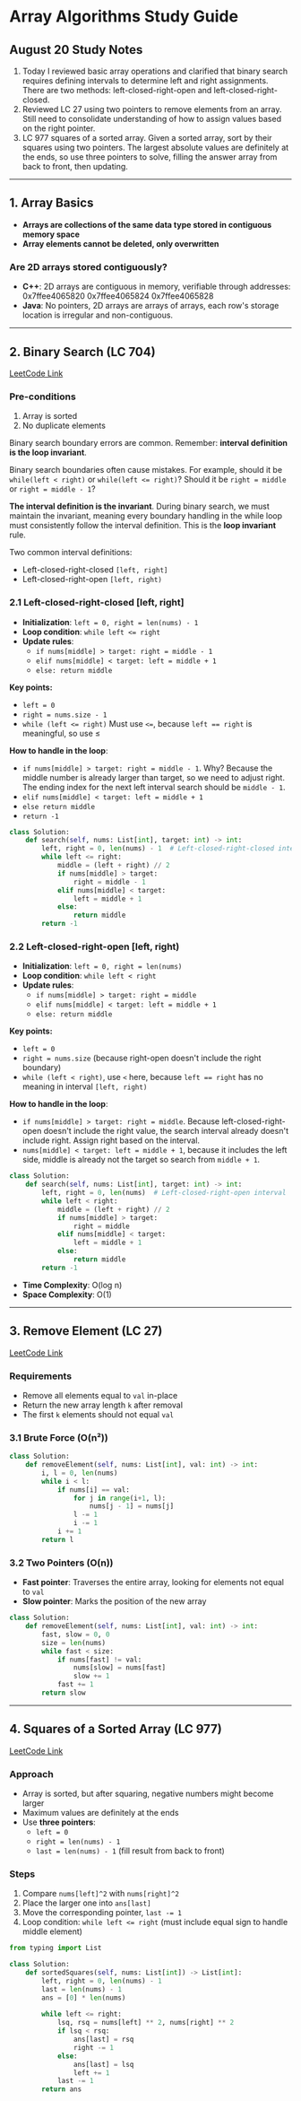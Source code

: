 # Array Algorithms Study Guide

## August 20 Study Notes

1. Today I reviewed basic array operations and clarified that binary search requires defining intervals to determine left and right assignments. There are two methods: left-closed-right-open and left-closed-right-closed.
2. Reviewed LC 27 using two pointers to remove elements from an array. Still need to consolidate understanding of how to assign values based on the right pointer.
3. LC 977 squares of a sorted array. Given a sorted array, sort by their squares using two pointers. The largest absolute values are definitely at the ends, so use three pointers to solve, filling the answer array from back to front, then updating.

---

## 1. Array Basics

- **Arrays are collections of the same data type stored in contiguous memory space**
- **Array elements cannot be deleted, only overwritten**

### Are 2D arrays stored contiguously?

- **C++**: 2D arrays are contiguous in memory, verifiable through addresses: 0x7ffee4065820 0x7ffee4065824 0x7ffee4065828
- **Java**: No pointers, 2D arrays are arrays of arrays, each row's storage location is irregular and non-contiguous.

---

## 2. Binary Search (LC 704)

[LeetCode Link](https://leetcode.com/problems/binary-search/)

### Pre-conditions

1. Array is sorted
2. No duplicate elements

Binary search boundary errors are common. Remember: **interval definition is the loop invariant**.

Binary search boundaries often cause mistakes. For example, should it be `while(left < right)` or `while(left <= right)`? Should it be `right = middle` or `right = middle - 1`?

**The interval definition is the invariant**. During binary search, we must maintain the invariant, meaning every boundary handling in the while loop must consistently follow the interval definition. This is the **loop invariant** rule.

Two common interval definitions:
- Left-closed-right-closed `[left, right]`
- Left-closed-right-open `[left, right)`

### 2.1 Left-closed-right-closed [left, right]

- **Initialization**: `left = 0, right = len(nums) - 1`
- **Loop condition**: `while left <= right`
- **Update rules**:
  - `if nums[middle] > target: right = middle - 1`
  - `elif nums[middle] < target: left = middle + 1`
  - `else: return middle`

**Key points:**
- `left = 0`
- `right = nums.size - 1`
- `while (left <= right)` Must use `<=`, because `left == right` is meaningful, so use ≤

**How to handle in the loop**: 
- `if nums[middle] > target: right = middle - 1`. Why? Because the middle number is already larger than target, so we need to adjust right. The ending index for the next left interval search should be `middle - 1`.
- `elif nums[middle] < target: left = middle + 1`
- `else return middle`
- `return -1`

```python
class Solution:
    def search(self, nums: List[int], target: int) -> int:
        left, right = 0, len(nums) - 1  # Left-closed-right-closed interval
        while left <= right:
            middle = (left + right) // 2
            if nums[middle] > target:
                right = middle - 1
            elif nums[middle] < target:
                left = middle + 1
            else:
                return middle
        return -1
```

### 2.2 Left-closed-right-open [left, right)

- **Initialization**: `left = 0, right = len(nums)`
- **Loop condition**: `while left < right`
- **Update rules**:
  - `if nums[middle] > target: right = middle`
  - `elif nums[middle] < target: left = middle + 1`
  - `else: return middle`

**Key points:**
- `left = 0`
- `right = nums.size` (because right-open doesn't include the right boundary)
- `while (left < right)`, use `<` here, because `left == right` has no meaning in interval `[left, right)`

**How to handle in the loop**:
- `if nums[middle] > target: right = middle`. Because left-closed-right-open doesn't include the right value, the search interval already doesn't include right. Assign right based on the interval.
- `nums[middle] < target: left = middle + 1`, because it includes the left side, middle is already not the target so search from `middle + 1`.

```python
class Solution:
    def search(self, nums: List[int], target: int) -> int:
        left, right = 0, len(nums)  # Left-closed-right-open interval
        while left < right:
            middle = (left + right) // 2
            if nums[middle] > target:
                right = middle
            elif nums[middle] < target:
                left = middle + 1
            else:
                return middle
        return -1
```

- **Time Complexity**: O(log n)
- **Space Complexity**: O(1)

---

## 3. Remove Element (LC 27)

[LeetCode Link](https://leetcode.com/problems/remove-element/)

### Requirements

- Remove all elements equal to `val` in-place
- Return the new array length `k` after removal
- The first `k` elements should not equal `val`

### 3.1 Brute Force (O(n²))

```python
class Solution:
    def removeElement(self, nums: List[int], val: int) -> int:
        i, l = 0, len(nums)
        while i < l:
            if nums[i] == val: 
                for j in range(i+1, l):
                    nums[j - 1] = nums[j]
                l -= 1
                i -= 1
            i += 1
        return l
```

### 3.2 Two Pointers (O(n))

- **Fast pointer**: Traverses the entire array, looking for elements not equal to `val`
- **Slow pointer**: Marks the position of the new array

```python
class Solution:
    def removeElement(self, nums: List[int], val: int) -> int:
        fast, slow = 0, 0
        size = len(nums)
        while fast < size:
            if nums[fast] != val:
                nums[slow] = nums[fast]
                slow += 1
            fast += 1
        return slow
```

---

## 4. Squares of a Sorted Array (LC 977)

[LeetCode Link](https://leetcode.com/problems/squares-of-a-sorted-array/)

### Approach

- Array is sorted, but after squaring, negative numbers might become larger
- Maximum values are definitely at the ends
- Use **three pointers**:
  - `left = 0`
  - `right = len(nums) - 1`
  - `last = len(nums) - 1` (fill result from back to front)

### Steps

1. Compare `nums[left]^2` with `nums[right]^2`
2. Place the larger one into `ans[last]`
3. Move the corresponding pointer, `last -= 1`
4. Loop condition: `while left <= right` (must include equal sign to handle middle element)

```python
from typing import List

class Solution:
    def sortedSquares(self, nums: List[int]) -> List[int]:
        left, right = 0, len(nums) - 1
        last = len(nums) - 1
        ans = [0] * len(nums)
        
        while left <= right:
            lsq, rsq = nums[left] ** 2, nums[right] ** 2
            if lsq < rsq:
                ans[last] = rsq
                right -= 1
            else:
                ans[last] = lsq
                left += 1
            last -= 1
        return ans
```